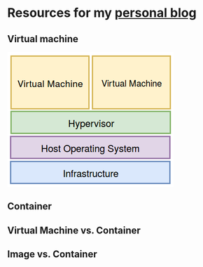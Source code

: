 # Resources for my [personal blog](http://alpopkes.com/year-archive/)

## Virtual machine

![alt text](virtual_machine.png)

## Container

[](container.png)

## Virtual Machine vs. Container

[](vm_vs_container.png)

## Image vs. Container

[](image_vs_container.png)
